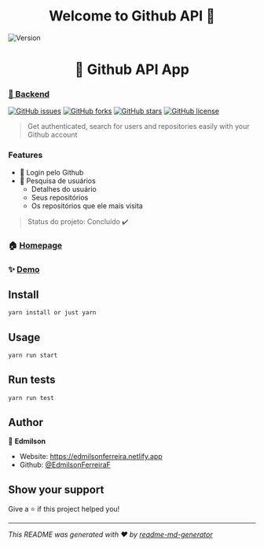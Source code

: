 <h1 align="center">Welcome to Github API 👋</h1>
<p>
  <img alt="Version" src="https://img.shields.io/badge/version-1.0-blue.svg?cacheSeconds=2592000" />
</p>

<h1 align="center">
    🔗 Github API App</a>
</h1>
<h3>
    <a href="https://github.com/EdmilsonFerreiraF/githubapi-backend">🔗 Backend </a>
</h3>

<a href="https://github.com/EdmilsonFerreiraF/githubapi/issues"><img alt="GitHub issues" src="https://img.shields.io/github/issues/EdmilsonFerreiraF/githubapi"></a>
<a href="https://github.com/EdmilsonFerreiraF/githubapi/network"><img alt="GitHub forks" src="https://img.shields.io/github/forks/EdmilsonFerreiraF/githubapi"></a>
<a href="https://github.com/EdmilsonFerreiraF/githubapi/stargazers"><img alt="GitHub stars" src="https://img.shields.io/github/stars/EdmilsonFerreiraF/githubapi"></a>
<a href="https://github.com/EdmilsonFerreiraF/githubapi"><img alt="GitHub license" src="https://img.shields.io/github/license/EdmilsonFerreiraF/githubapi"></a>

> Get authenticated, search for users and repositories easily with your Github account

### Features
- :man: Login pelo Github
- :man: Pesquisa de usuários
    - Detalhes do usuário
    - Seus repositórios
    - Os repositórios que ele mais visita

> Status do projeto: Concluído :heavy_check_mark:

### 🏠 [Homepage](https://github.com/EdmilsonFerreiraF/githubapi)

### ✨ [Demo](https://nostalgic-visvesvaraya-a1964e.netlify.app)

## Install

```sh
yarn install or just yarn
```

## Usage

```sh
yarn run start
```

## Run tests

```sh
yarn run test
```

## Author

👤 **Edmilson**

* Website: https://edmilsonferreira.netlify.app
* Github: [@EdmilsonFerreiraF](https://github.com/EdmilsonFerreiraF)

## Show your support

Give a ⭐️ if this project helped you!

***
_This README was generated with ❤️ by [readme-md-generator](https://github.com/kefranabg/readme-md-generator)_
